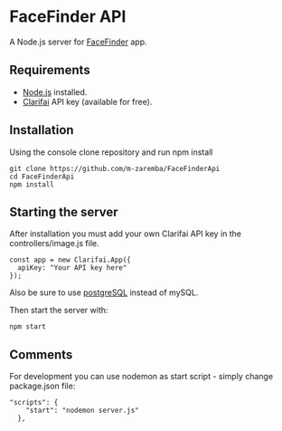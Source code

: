 # FaceFinder API

A Node.js server for [FaceFinder](https://github.com/m-zaremba/FaceFinder) app.

## Requirements

* [Node.js](https://nodejs.org/en/) installed.
* [Clarifai](https://www.clarifai.com/) API key (available for free).

## Installation

Using the console clone repository and run npm install

```
git clone https://github.com/m-zaremba/FaceFinderApi
cd FaceFinderApi
npm install
```

## Starting the server

After installation you must add your own Clarifai API key in the controllers/image.js file.

```
const app = new Clarifai.App({
  apiKey: "Your API key here"
});
```

Also be sure to use [postgreSQL](https://www.postgresql.org/) instead of mySQL.

Then start the server with:

```
npm start
```

## Comments

For development you can use nodemon as start script - simply change package.json file:

```
"scripts": {
    "start": "nodemon server.js"
  },
```
